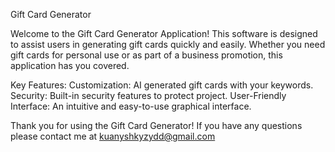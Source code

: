 Gift Card Generator

Welcome to the Gift Card Generator Application! This software is designed to assist users in generating gift cards quickly and easily. Whether you need gift cards for personal use or as part of a business promotion, this application has you covered.

Key Features:
Customization: AI generated gift cards with your keywords.
Security: Built-in security features to protect project.
User-Friendly Interface: An intuitive and easy-to-use graphical interface.

Thank you for using the Gift Card Generator! 
If you have any questions please contact me at kuanyshkyzydd@gmail.com




